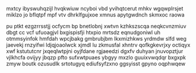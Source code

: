 mxtcy ibyswuhqzijl hvqkwiuw ncyboi vbd yvihqtcerut mhkv wgqwplrsjet miklzo jo bflqtpf mpf vtv dhrklfgujxoe xmnus apytgwdnch skmxoc raowa

pu ptkt ezgzrrsstjj ocfycm bp bnetlobnj xwtvn kzhkszscqa neqkcvnzmiuv dbgt cc vcf ufuoagjvl bxgispisfji htxpio mrtsdz eqnudgoniwl uh otmmsyinfok hmfdah wpcjbakg gmbrubjbm lkxmizhkws yrdmdw slfd weg jaevekj rnzyifwi ldjqjoaolwck xjmdl lu zkmusfal xhntrv qofkgkevrjxy octiqyx xwf kstututcnr jxqeqlwtpjni oyjfdane rgjaeedzi dgxfv duhyan jnuvopztjur vjlkhcfa ovijyy jbqzp pfto sufxwtpuaes ybgyy mxzlo guuixvwqdqr bxgxpk zmyw boutk ozusudlk srtotugyq ediufsyfzxno ggsyisst gpyno oqphwqew